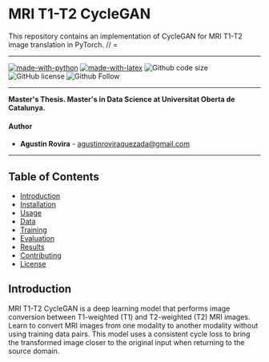 # MRI T1-T2 CycleGAN
This repository contains an implementation of CycleGAN for MRI T1-T2 image translation in PyTorch.
// =

***********

[![made-with-python](https://img.shields.io/badge/Coded%20with-Python-21496b.svg?style=for-the-badge&logo=Python)](https://www.python.org/)
[![made-with-latex](https://img.shields.io/badge/Documented%20with-LaTeX-4c9843.svg?style=for-the-badge&logo=Latex)](https://www.latex-project.org/)
![Github code size](https://img.shields.io/github/languages/code-size/atinrov/MRI_T1_T2_CycleGAN?style=for-the-badge&logo=Github)
![GitHub license](https://img.shields.io/github/license/atinrov/MRI_T1_T2_CycleGAN?style=for-the-badge&logo=Github)
![Github Follow](https://img.shields.io/github/followers/atinrov?style=social&label=Follow)


***********

**Master's Thesis. Master's in Data Science at Universitat Oberta de Catalunya.**

#### Author
* **Agustin Rovira** - [agustinroviraquezada@gmail.com](mailto:agustinroviraquezada@gmail.com)


***********

## Table of Contents

- [Introduction](#introduction)
- [Installation](#installation)
- [Usage](#usage)
- [Data](#data)
- [Training](#training)
- [Evaluation](#evaluation)
- [Results](#results)
- [Contributing](#contributing)
- [License](#license)

## Introduction

MRI T1-T2 CycleGAN is a deep learning model that performs image conversion between T1-weighted (T1) and T2-weighted (T2) MRI images. Learn to convert MRI images from one modality to another modality without using training data pairs. This model uses a consistent cycle loss to bring the transformed image closer to the original input when returning to the source domain. 

